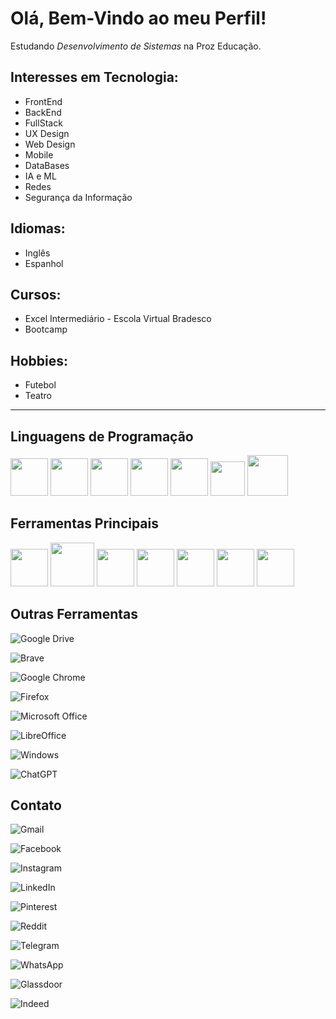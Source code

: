 # Olá, Bem-Vindo ao meu Perfil!
Estudando _Desenvolvimento de Sistemas_ na Proz Educação. 

## Interesses em Tecnologia: 
- FrontEnd
- BackEnd
- FullStack
- UX Design
- Web Design
- Mobile
- DataBases
- IA e ML
- Redes
- Segurança da Informação

## Idiomas: 
- Inglês
- Espanhol

## Cursos:
- Excel Intermediário - Escola Virtual Bradesco
- Bootcamp 

## Hobbies:
- Futebol 
- Teatro

<hr>

## Linguagens de Programação
<div  style="display: inline">
<img src="https://cdn.jsdelivr.net/gh/devicons/devicon@latest/icons/markdown/markdown-original.svg" width="60" height="60" />
<img src="https://cdn.jsdelivr.net/gh/devicons/devicon@latest/icons/python/python-original-wordmark.svg" width="60" height="60"/>
<img src="https://cdn.jsdelivr.net/gh/devicons/devicon@latest/icons/java/java-original-wordmark.svg" width="60" height="60" />
<img src="https://cdn.jsdelivr.net/gh/devicons/devicon@latest/icons/html5/html5-plain-wordmark.svg" width="60" height="60" />
<img src="https://cdn.jsdelivr.net/gh/devicons/devicon@latest/icons/css3/css3-plain-wordmark.svg" width="60" height="60" />
<img src="https://cdn.jsdelivr.net/gh/devicons/devicon@latest/icons/javascript/javascript-original.svg" width="55" height="55" />
<img src="https://cdn.jsdelivr.net/gh/devicons/devicon@latest/icons/php/php-original.svg" width="65" height="65" />

</div>

## Ferramentas Principais

<div  style="display: inline">
<img src="https://cdn.jsdelivr.net/gh/devicons/devicon@latest/icons/vscode/vscode-original-wordmark.svg" width="60" height="60" /> 
<img src="https://cdn.jsdelivr.net/gh/devicons/devicon@latest/icons/mysql/mysql-original-wordmark.svg" width="70" height="70" />
<img src="https://cdn.jsdelivr.net/gh/devicons/devicon@latest/icons/jupyter/jupyter-original-wordmark.svg" width="60" height="60" />
<img src="https://cdn.jsdelivr.net/gh/devicons/devicon@latest/icons/figma/figma-original.svg" width="60" height="60" />
<img src="https://cdn.jsdelivr.net/gh/devicons/devicon@latest/icons/canva/canva-original.svg" width="60" height="60" />
<img src="https://cdn.jsdelivr.net/gh/devicons/devicon@latest/icons/github/github-original-wordmark.svg" width="60" height="60" />
<img src="https://cdn.jsdelivr.net/gh/devicons/devicon@latest/icons/wordpress/wordpress-original.svg" width="60" height="60" />


</div>

## Outras Ferramentas

<div  style="display: inline">
  
![Google Drive](https://img.shields.io/badge/Google%20Drive-4285F4?style=for-the-badge&logo=googledrive&logoColor=white)

![Brave](https://img.shields.io/badge/Brave-FB542B?style=for-the-badge&logo=Brave&logoColor=white)
  
![Google Chrome](https://img.shields.io/badge/Google%20Chrome-4285F4?style=for-the-badge&logo=GoogleChrome&logoColor=white)

![Firefox](https://img.shields.io/badge/Firefox-FF7139?style=for-the-badge&logo=Firefox-Browser&logoColor=white)
 
![Microsoft Office](https://img.shields.io/badge/Microsoft_Office-D83B01?style=for-the-badge&logo=microsoft-office&logoColor=white)

![LibreOffice](https://img.shields.io/badge/LibreOffice-%2318A303?style=for-the-badge&logo=LibreOffice&logoColor=white)
  
![Windows](https://img.shields.io/badge/Windows-0078D6?style=for-the-badge&logo=windows&logoColor=white)
  
![ChatGPT](https://img.shields.io/badge/chatGPT-74aa9c?style=for-the-badge&logo=openai&logoColor=white)
  
</div>

## Contato

![Gmail](https://img.shields.io/badge/Gmail-D14836?style=for-the-badge&logo=gmail&logoColor=white)

![Facebook](https://img.shields.io/badge/Facebook-%231877F2.svg?style=for-the-badge&logo=Facebook&logoColor=white)

![Instagram](https://img.shields.io/badge/Instagram-%23E4405F.svg?style=for-the-badge&logo=Instagram&logoColor=white)

![LinkedIn](https://img.shields.io/badge/linkedin-%230077B5.svg?style=for-the-badge&logo=linkedin&logoColor=white)

![Pinterest](https://img.shields.io/badge/Pinterest-%23E60023.svg?style=for-the-badge&logo=Pinterest&logoColor=white)

![Reddit](https://img.shields.io/badge/Reddit-FF4500?style=for-the-badge&logo=reddit&logoColor=white)

![Telegram](https://img.shields.io/badge/Telegram-2CA5E0?style=for-the-badge&logo=telegram&logoColor=white)

![WhatsApp](https://img.shields.io/badge/WhatsApp-25D366?style=for-the-badge&logo=whatsapp&logoColor=white)

![Glassdoor](https://img.shields.io/badge/Glassdoor-00A162?style=for-the-badge&logo=Glassdoor&logoColor=white)

![Indeed](https://img.shields.io/badge/indeed-003A9B?style=for-the-badge&logo=indeed&logoColor=white)
